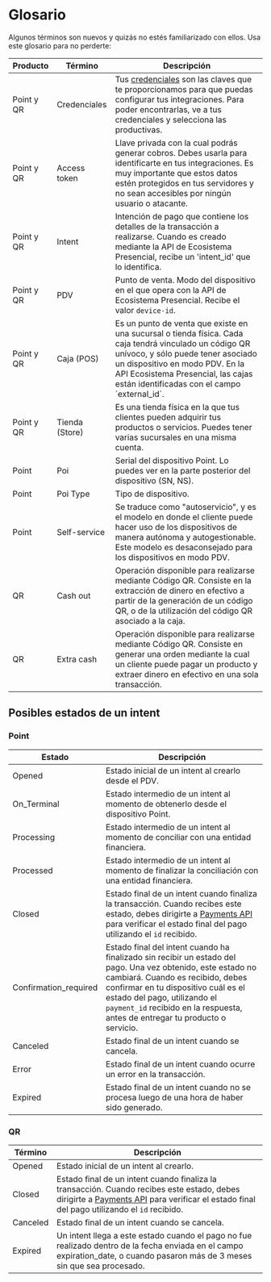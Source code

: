 # Glosario

Algunos términos son nuevos y quizás no estés familiarizado con ellos. Usa este glosario para no perderte:

| Producto        | Término          | Descripción                                                                                                                                                                                     |
|-----------------|------------------|-------------------------------------------------------------------------------------------------------------------------------------------------------------------------------------------------|
| Point y QR      | Credenciales     | Tus [credenciales](/developers/es/docs/ecosistema-presencial/additional-content/your-integrations/credentials) son las claves que te proporcionamos para que puedas configurar tus integraciones. Para poder encontrarlas, ve a tus credenciales y selecciona las productivas.         |
| Point y QR      | Access token     | Llave privada con la cual podrás generar cobros. Debes usarla para identificarte en tus integraciones. Es muy importante que estos datos estén protegidos en tus servidores y no sean accesibles por ningún usuario o atacante.                  |
| Point y QR      | Intent           | Intención de pago que contiene los detalles de la transacción a realizarse. Cuando es creado mediante la API de Ecosistema Presencial, recibe un 'intent_id' que lo identifica.           |
| Point y QR      | PDV              | Punto de venta. Modo del dispositivo en el que opera con la API de Ecosistema Presencial. Recibe el valor `device-id`.                                                                         |
| Point y QR      | Caja (POS)       | Es un punto de venta que existe en una sucursal o tienda física. Cada caja tendrá vinculado un código QR unívoco, y sólo puede tener asociado un dispositivo en modo PDV. En la API Ecosistema Presencial, las cajas están identificadas con el campo ´external_id´.        |
| Point y QR      | Tienda (Store)   | Es una tienda física en la que tus clientes pueden adquirir tus productos o servicios. Puedes tener varias sucursales en una misma cuenta.                                                        |
| Point           | Poi              | Serial del dispositivo Point. Lo puedes ver en la parte posterior del dispositivo (SN, NS).                                                                                                    |
| Point           | Poi Type         | Tipo de dispositivo.                                                                                                                                                                           |
| Point           | Self-service     | Se traduce como "autoservicio", y es el modelo en donde el cliente puede hacer uso de los dispositivos de manera autónoma y autogestionable. Este modelo es desaconsejado para los dispositivos en modo PDV.                                                   |
| QR              | Cash out         | Operación disponible para realizarse mediante Código QR. Consiste en la extracción de dinero en efectivo a partir de la generación de un código QR, o de la utilización del código QR asociado a la caja.                                                  |
| QR              | Extra cash       | Operación disponible para realizarse mediante Código QR. Consiste en generar una orden mediante la cual un cliente puede pagar un producto y extraer dinero en efectivo en una sola transacción.                                                          |


## Posibles estados de un intent

### Point

| Estado | Descripción |
|---|---|
| Opened | Estado inicial de un intent al crearlo desde el PDV. |
| On_Terminal | Estado intermedio de un intent  al momento de obtenerlo desde el dispositivo Point. |
| Processing | Estado intermedio de un intent  al momento de conciliar con una entidad financiera. |
| Processed | Estado intermedio de un intent al momento de finalizar la conciliación con una entidad financiera. |
| Closed | Estado final de un intent cuando finaliza la transacción. Cuando recibes este estado, debes dirigirte a [Payments API](/developers/es/reference/payments/_payments_search/get) para verificar el estado final del pago utilizando el `id` recibido. |
| Confirmation_required | Estado final del intent cuando ha finalizado sin recibir un estado del pago. Una vez obtenido, este estado no cambiará. Cuando es recibido, debes confirmar en tu dispositivo cuál es el estado del pago, utilizando el `payment_id` recibido en la respuesta, antes de entregar tu producto o servicio. |
| Canceled | Estado final de un intent cuando se cancela. |
| Error | Estado final de un intent cuando ocurre un error en la transacción. |
| Expired | Estado final de un intent cuando no se procesa luego de una hora de haber sido generado. |


### QR

| Término | Descripción |
|---|---|
| Opened | Estado inicial de un intent al crearlo. |
| Closed | Estado final de un intent cuando finaliza la transacción. Cuando recibes este estado, debes dirigirte a [Payments API](/developers/es/reference/payments/_payments_search/get) para verificar el estado final del pago utilizando el `id` recibido. |
| Canceled | Estado final de un intent cuando se cancela. |
| Expired | Un intent llega a este estado cuando el pago no fue realizado dentro de la fecha enviada en el campo expiration_date, o cuando pasaron más de 3 meses sin que sea procesado. |